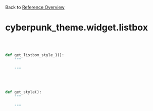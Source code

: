 
Back to [Reference Overview](https://github.com/pyrustic/cyberpunk-theme/blob/master/docs/reference/README.md)

# cyberpunk\_theme.widget.listbox



<br>


```python

def get_listbox_style_1():
    """
    
    """

```

<br>

```python

def get_style():
    """
    
    """

```


